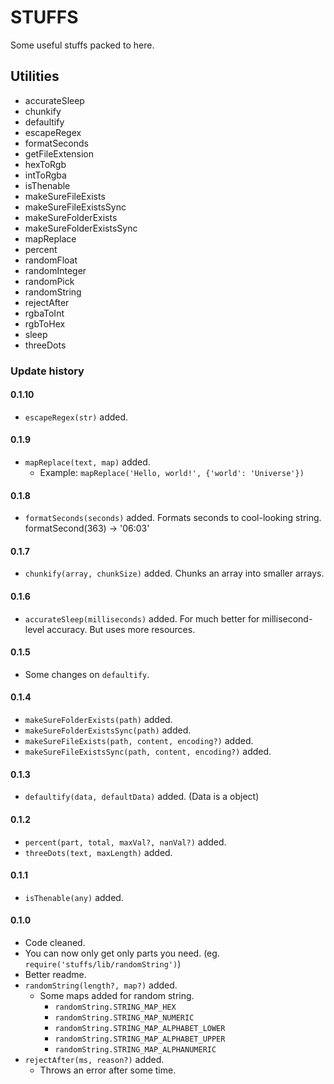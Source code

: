 # STUFFS
Some useful stuffs packed to here.

## Utilities

- accurateSleep
- chunkify
- defaultify
- escapeRegex
- formatSeconds
- getFileExtension
- hexToRgb
- intToRgba
- isThenable
- makeSureFileExists
- makeSureFileExistsSync
- makeSureFolderExists
- makeSureFolderExistsSync
- mapReplace
- percent
- randomFloat
- randomInteger
- randomPick
- randomString
- rejectAfter
- rgbaToInt
- rgbToHex
- sleep
- threeDots


### Update history

#### 0.1.10
- `escapeRegex(str)` added.

#### 0.1.9
- `mapReplace(text, map)` added.
  - Example: `mapReplace('Hello, world!', {'world': 'Universe'})`

#### 0.1.8
- `formatSeconds(seconds)` added. Formats seconds to cool-looking string. formatSecond(363) -> '06:03'

#### 0.1.7
- `chunkify(array, chunkSize)` added. Chunks an array into smaller arrays.

#### 0.1.6
- `accurateSleep(milliseconds)` added. For much better for millisecond-level accuracy. But uses more resources.

#### 0.1.5
- Some changes on `defaultify`.

#### 0.1.4
- `makeSureFolderExists(path)` added.
- `makeSureFolderExistsSync(path)` added.
- `makeSureFileExists(path, content, encoding?)` added.
- `makeSureFileExistsSync(path, content, encoding?)` added.

#### 0.1.3
  - `defaultify(data, defaultData)` added. (Data is a object)

#### 0.1.2
  - `percent(part, total, maxVal?, nanVal?)` added.
  - `threeDots(text, maxLength)` added.

#### 0.1.1
  - `isThenable(any)` added.

#### 0.1.0

- Code cleaned.
- You can now only get only parts you need. (eg. `require('stuffs/lib/randomString')`)
- Better readme.
- `randomString(length?, map?)` added.
  - Some maps added for random string.
      - `randomString.STRING_MAP_HEX`
      - `randomString.STRING_MAP_NUMERIC`
      - `randomString.STRING_MAP_ALPHABET_LOWER`
      - `randomString.STRING_MAP_ALPHABET_UPPER`
      - `randomString.STRING_MAP_ALPHANUMERIC`
- `rejectAfter(ms, reason?)` added.
  - Throws an error after some time.
